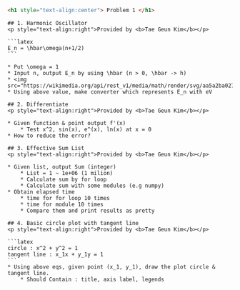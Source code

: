 ```markdown
<h1 style="text-align:center"> Problem 1 </h1>
```


    ## 1. Harmonic Oscillator
    <p style="text-align:right">Provided by <b>Tae Geun Kim</b></p>

    ```latex
    E_n = \hbar\omega(n+1/2)
    ```

    * Put \omega = 1
    * Input n, output E_n by using \hbar (n > 0, \hbar -> h)
    * <img src="https://wikimedia.org/api/rest_v1/media/math/render/svg/aa5a2ba0277fc95bf1b3f3cb37138a13ad376ac7">
    * Using above value, make converter which represents E_n with eV

    ## 2. Differentiate
    <p style="text-align:right">Provided by <b>Tae Geun Kim</b></p>

    * Given function & point output f'(x)
        * Test x^2, sin(x), e^(x), ln(x) at x = 0
    * How to reduce the error?

    ## 3. Effective Sum List
    <p style="text-align:right">Provided by <b>Tae Geun Kim</b></p>

    * Given list, output Sum (integer)
        * List = 1 ~ 1e+06 (1 milion)
        * Calculate sum by for loop
        * Calculate sum with some modules (e.g numpy)
    * Obtain elapsed time
        * time for for loop 10 times
        * time for module 10 times
        * Compare them and print results as pretty

    ## 4. Basic circle plot with tangent line
    <p style="text-align:right">Provided by <b>Tae Geun Kim</b></p>

    ```latex
    circle : x^2 + y^2 = 1
    tangent line : x_1x + y_1y = 1
    ```
    * Using above eqs, given point (x_1, y_1), draw the plot circle & tangent line.
        * Should Contain : title, axis label, legends




